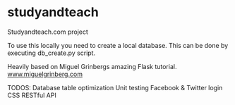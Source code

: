 studyandteach
=============

Studyandteach.com project

To use this locally you need to create a local database. This can be done by executing db_create.py script.

Heavily based on Miguel Grinbergs amazing Flask tutorial.
www.miguelgrinberg.com

TODOS:
Database table optimization
Unit testing
Facebook & Twitter login
CSS
RESTful API
